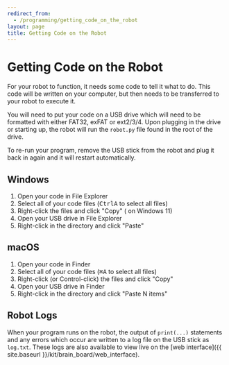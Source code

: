 ```yaml
---
redirect_from:
  - /programming/getting_code_on_the_robot
layout: page
title: Getting Code on the Robot
---
```


# Getting Code on the Robot

For your robot to function, it needs some code to tell it what to do.
This code will be written on your computer, but then needs to be transferred to your robot to execute it.

You will need to put your code on a USB drive which will need to be formatted with either FAT32, exFAT or ext2/3/4.
Upon plugging in the drive or starting up, the robot will run the `robot.py` file found in the root of the drive.

To re-run your program, remove the USB stick from the robot and plug it back in again and it will restart automatically.


## Windows

1. Open your code in File Explorer
2. Select all of your code files (<kbd>Ctrl</kbd><kbd>A</kbd> to select all files)
3. Right-click the files and click "Copy" <span aria-hidden="true">(<i class="fa-regular fa-copy"></i> on Windows 11)</span>
4. Open your USB drive in File Explorer
5. Right-click in the directory and click "Paste"


## macOS

1. Open your code in Finder
2. Select all of your code files (<kbd>⌘</kbd><kbd>A</kbd> to select all files)
3. Right-click (or Control-click) the files and click "Copy"
4. Open your USB drive in Finder
5. Right-click in the directory and click "Paste N items"


## Robot Logs

When your program runs on the robot, the output of `print(...)` statements and any errors which occur are written to a log file on the USB stick as `log.txt`.
These logs are also available to view live on the [web interface]({{ site.baseurl }}/kit/brain_board/web_interface).
